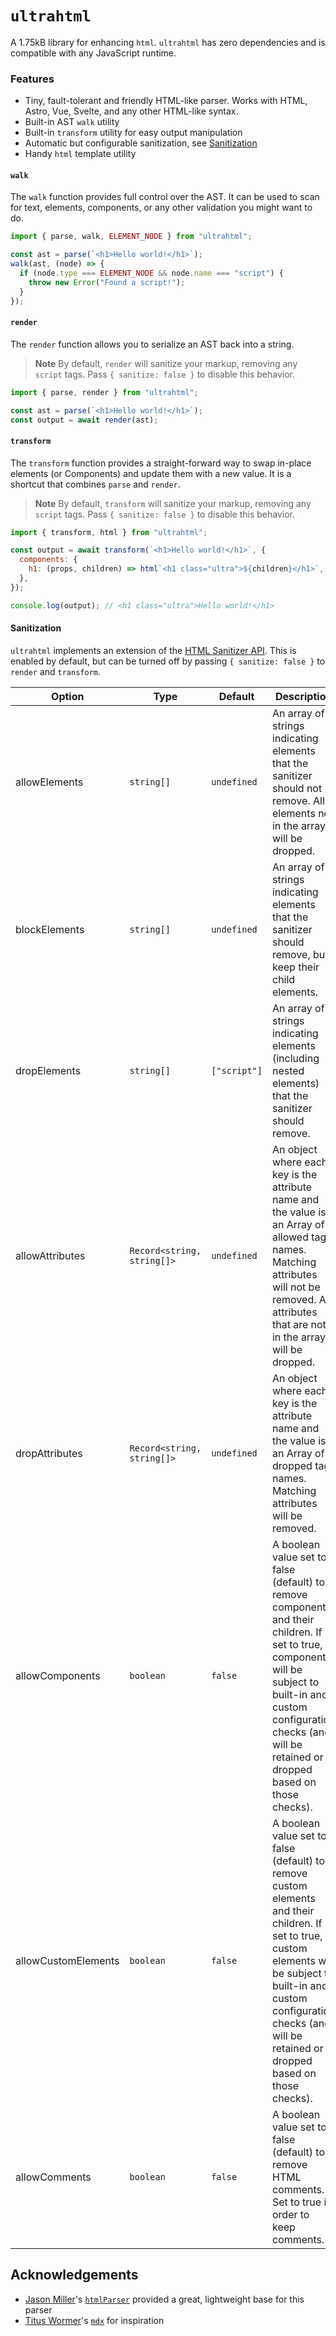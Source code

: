 # `ultrahtml`

A 1.75kB library for enhancing `html`. `ultrahtml` has zero dependencies and is compatible with any JavaScript runtime.

### Features

- Tiny, fault-tolerant and friendly HTML-like parser. Works with HTML, Astro, Vue, Svelte, and any other HTML-like syntax.
- Built-in AST `walk` utility
- Built-in `transform` utility for easy output manipulation
- Automatic but configurable sanitization, see [Sanitization](#sanitization)
- Handy `html` template utility

#### `walk`

The `walk` function provides full control over the AST. It can be used to scan for text, elements, components, or any other validation you might want to do.

```js
import { parse, walk, ELEMENT_NODE } from "ultrahtml";

const ast = parse(`<h1>Hello world!</h1>`);
walk(ast, (node) => {
  if (node.type === ELEMENT_NODE && node.name === "script") {
    throw new Error("Found a script!");
  }
});
```

#### `render`

The `render` function allows you to serialize an AST back into a string.

> **Note**
> By default, `render` will sanitize your markup, removing any `script` tags. Pass `{ sanitize: false }` to disable this behavior.

```js
import { parse, render } from "ultrahtml";

const ast = parse(`<h1>Hello world!</h1>`);
const output = await render(ast);
```

#### `transform`

The `transform` function provides a straight-forward way to swap in-place elements (or Components) and update them with a new value. It is a shortcut that combines `parse` and `render`.

> **Note**
> By default, `transform` will sanitize your markup, removing any `script` tags. Pass `{ sanitize: false }` to disable this behavior.

```js
import { transform, html } from "ultrahtml";

const output = await transform(`<h1>Hello world!</h1>`, {
  components: {
    h1: (props, children) => html`<h1 class="ultra">${children}</h1>`,
  },
});

console.log(output); // <h1 class="ultra">Hello world!</h1>
```

#### Sanitization

`ultrahtml` implements an extension of the [HTML Sanitizer API](https://developer.mozilla.org/en-US/docs/Web/API/Sanitizer/Sanitizer). This is enabled by default, but can be turned off by passing `{ sanitize: false }` to `render` and `transform`.

| Option              | Type                       | Default      | Description                                                                                                                                                                                                                               |
| ------------------- | -------------------------- | ------------ | ----------------------------------------------------------------------------------------------------------------------------------------------------------------------------------------------------------------------------------------- |
| allowElements       | `string[]`                 | `undefined`  | An array of strings indicating elements that the sanitizer should not remove. All elements not in the array will be dropped.                                                                                                              |
| blockElements       | `string[]`                 | `undefined`  | An array of strings indicating elements that the sanitizer should remove, but keep their child elements.                                                                                                                                  |
| dropElements        | `string[]`                 | `["script"]` | An array of strings indicating elements (including nested elements) that the sanitizer should remove.                                                                                                                                     |
| allowAttributes     | `Record<string, string[]>` | `undefined`  | An object where each key is the attribute name and the value is an Array of allowed tag names. Matching attributes will not be removed. All attributes that are not in the array will be dropped.                                         |
| dropAttributes      | `Record<string, string[]>` | `undefined`  | An object where each key is the attribute name and the value is an Array of dropped tag names. Matching attributes will be removed.                                                                                                       |
| allowComponents     | `boolean`                  | `false`      | A boolean value set to false (default) to remove components and their children. If set to true, components will be subject to built-in and custom configuration checks (and will be retained or dropped based on those checks).           |
| allowCustomElements | `boolean`                  | `false`      | A boolean value set to false (default) to remove custom elements and their children. If set to true, custom elements will be subject to built-in and custom configuration checks (and will be retained or dropped based on those checks). |
| allowComments       | `boolean`                  | `false`      | A boolean value set to false (default) to remove HTML comments. Set to true in order to keep comments.                                                                                                                                    |

## Acknowledgements

- [Jason Miller](https://twitter.com/_developit)'s [`htmlParser`](https://github.com/developit/htmlParser) provided a great, lightweight base for this parser
- [Titus Wormer](https://twitter.com/wooorm)'s [`mdx`](https://mdxjs.com) for inspiration
